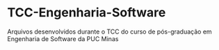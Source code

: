 # TCC-Engenharia-Software
Arquivos desenvolvidos durante o TCC do curso de pós-graduação em Engenharia de Software da PUC Minas
